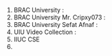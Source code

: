 
1.  BRAC University : [](https://www.youtube.com/watch?v=g-FQGZPe-NE&list=PLCh3_NUqW7_IpBYjcyBix7edgUsT7wWbP&index=1)
2.  BRAC University  Mr. Cripxy073 :  [](https://www.youtube.com/watch?v=nHlZQiZMjBo&list=PLIiDBXPOyU0UxwmMkXtUaFTbMjDhuPdV_)
3.  BRAC University Sefat Afnaf : [](https://www.youtube.com/@sihatafnan5450/search?query=230)
4. UIU Video Collection :[](https://www.youtube.com/@uiuvideocollection/playlists)
5.  IIUC CSE [](https://www.youtube.com/@IIUC_CSE/playlists)
6. 